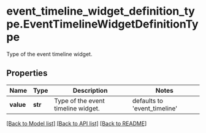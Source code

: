 # event_timeline_widget_definition_type.EventTimelineWidgetDefinitionType

Type of the event timeline widget.
## Properties
Name | Type | Description | Notes
------------ | ------------- | ------------- | -------------
**value** | **str** | Type of the event timeline widget. | defaults to 'event_timeline'

[[Back to Model list]](README.md#documentation-for-models) [[Back to API list]](README.md#documentation-for-api-endpoints) [[Back to README]](README.md)


